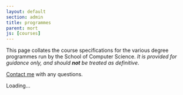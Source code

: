 ```yaml
---
layout: default
section: admin
title: programmes
parent: mort
js: [courses]
---
```


This page collates the course specifications for the various degree programmes run by the School of Computer Science. _It is provided for guidance only, and should **not** be treated as definitive_.

[Contact me][e] with any questions.

[e]: mailto:richard.mortier@nottingham.ac.uk


<div id="courses">
Loading...
</div>

<script type="text/javascript">
$(window).load(function () {
    var u = SITE_ROOT+"courses/courses.json";
    alert("hello!");
    window.fetch(u).render("#courses");
});
</script>

